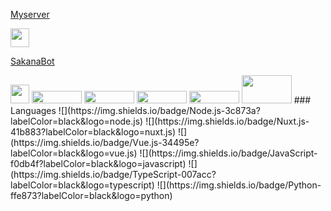 <!DOCTYPE html>
<html>
  <body>
     <p><a href=https://discord.gg/CMGt4yr8yT>Myserver</a></p>
    <img src="https://media.discordapp.net/attachments/974254487529201675/1003239277125193858/unknown.png" width="30" height="30">
    <p><a href=https://discord.com/api/oauth2/authorize?client_id=929333593099104276&permissions=8&scope=bot%20applications.commands>SakanaBot</a></p>
    <img src="https://media.discordapp.net/attachments/974254487529201675/974702773113323590/189505.png?width=475&height=475" width="30" height="30">
    <img src="https://cdn.discordapp.com/attachments/974254487529201675/1003243994370822164/download.png" width="80" height="20">
    <img src="https://cdn.discordapp.com/attachments/974254487529201675/1003243994664419328/python-logo-master-v3-TM.png" width="80" height="20">
    <img src="https://cdn.discordapp.com/attachments/974254487529201675/1003244660711501855/images.png" width="80" height="20">
    <img src="https://cdn.discordapp.com/attachments/974254487529201675/1003244661625856030/download.jpg" width="80" height="20">
    <img src="https://cdn.discordapp.com/attachments/974254487529201675/1003244661168689212/3155c0c0-412d-11ec-8d2d-053636eb5d04.png" width="80" height="45">
  </body>
  ### Languages
![](https://img.shields.io/badge/Node.js-3c873a?labelColor=black&logo=node.js)
![](https://img.shields.io/badge/Nuxt.js-41b883?labelColor=black&logo=nuxt.js)
![](https://img.shields.io/badge/Vue.js-34495e?labelColor=black&logo=vue.js)
![](https://img.shields.io/badge/JavaScript-f0db4f?labelColor=black&logo=javascript)
![](https://img.shields.io/badge/TypeScript-007acc?labelColor=black&logo=typescript)
![](https://img.shields.io/badge/Python-ffe873?labelColor=black&logo=python)
</html>
